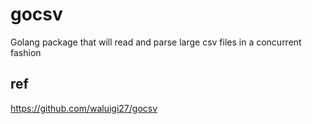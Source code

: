 # gocsv
Golang package that will read and parse large csv files in a concurrent fashion

## ref
https://github.com/waluigi27/gocsv